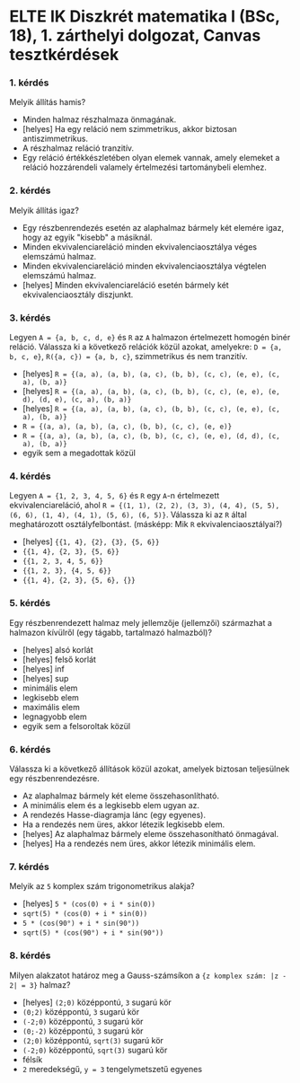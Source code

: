 # ELTE IK Diszkrét matematika I (BSc, 18), 1. zárthelyi dolgozat, Canvas tesztkérdések



### 1. kérdés

Melyik állítás hamis?

- Minden halmaz részhalmaza önmagának.
- [helyes] Ha egy reláció nem szimmetrikus, akkor biztosan antiszimmetrikus.
- A részhalmaz reláció tranzitív.
- Egy reláció értékkészletében olyan elemek vannak, amely elemeket a reláció hozzárendeli valamely értelmezési tartománybeli elemhez.

### 2. kérdés

Melyik állítás igaz?

- Egy részbenrendezés esetén az alaphalmaz bármely két elemére igaz, hogy az egyik "kisebb" a másiknál.
- Minden ekvivalenciareláció minden ekvivalenciaosztálya véges elemszámú halmaz.
- Minden ekvivalenciareláció minden ekvivalenciaosztálya végtelen elemszámú halmaz.
- [helyes]  Minden ekvivalenciareláció esetén bármely két ekvivalenciaosztály diszjunkt.

### 3. kérdés

Legyen `A = {a, b, c, d, e}` és `R` az `A` halmazon értelmezett homogén binér reláció. Válassza ki a következő relációk közül azokat, amelyekre: `D = {a, b, c, e}`, `R({a, c}) = {a, b, c}`, szimmetrikus és nem tranzitív.

- [helyes] `R = {(a, a), (a, b), (a, c), (b, b), (c, c), (e, e), (c, a), (b, a)}`
- [helyes] `R = {(a, a), (a, b), (a, c), (b, b), (c, c), (e, e), (e, d), (d, e), (c, a), (b, a)}`
- [helyes] `R = {(a, a), (a, b), (a, c), (b, b), (c, c), (e, e), (c, a), (b, a)}`
- `R = {(a, a), (a, b), (a, c), (b, b), (c, c), (e, e)}`
- `R = {(a, a), (a, b), (a, c), (b, b), (c, c), (e, e), (d, d), (c, a), (b, a)}`
- egyik sem a megadottak közül

### 4. kérdés

Legyen `A = {1, 2, 3, 4, 5, 6}` és `R` egy `A`-n értelmezett ekvivalenciareláció, ahol `R = {(1, 1), (2, 2), (3, 3), (4, 4), (5, 5), (6, 6), (1, 4), (4, 1), (5, 6), (6, 5)}`. Válassza ki az `R` által meghatározott osztályfelbontást. (másképp: Mik `R` ekvivalenciaosztályai?)

- [helyes] `{{1, 4}, {2}, {3}, {5, 6}}`
- `{{1, 4}, {2, 3}, {5, 6}}`
- `{{1, 2, 3, 4, 5, 6}}`
- `{{1, 2, 3}, {4, 5, 6}}`
- `{{1, 4}, {2, 3}, {5, 6}, {}}`

### 5. kérdés

Egy részbenrendezett halmaz mely jellemzője (jellemzői) származhat a halmazon kívülről (egy tágabb, tartalmazó halmazból)?

- [helyes] alsó korlát
- [helyes] felső korlát
- [helyes] inf
- [helyes] sup
- minimális elem
- legkisebb elem
- maximális elem
- legnagyobb elem
- egyik sem a felsoroltak közül

### 6. kérdés

Válassza ki a következő állítások közül azokat, amelyek biztosan teljesülnek egy részbenrendezésre.

- Az alaphalmaz bármely két eleme összehasonlítható.
- A minimális elem és a legkisebb elem ugyan az.
- A rendezés Hasse-diagramja lánc (egy egyenes).
- Ha a rendezés nem üres, akkor létezik legkisebb elem.
- [helyes] Az alaphalmaz bármely eleme összehasonítható önmagával.
- [helyes] Ha a rendezés nem üres, akkor létezik minimális elem.

### 7. kérdés

Melyik az `5` komplex szám trigonometrikus alakja?

- [helyes] `5 * (cos(0) + i * sin(0))`
- `sqrt(5) * (cos(0) + i * sin(0))`
- `5 * (cos(90°) + i * sin(90°))`
- `sqrt(5) * (cos(90°) + i * sin(90°))`

### 8. kérdés

Milyen alakzatot határoz meg a Gauss-számsíkon a `{z komplex szám: |z - 2| = 3}` halmaz?

- [helyes] `(2;0)` középpontú, `3` sugarú kör
- `(0;2)` középpontú, `3` sugarú kör
- `(-2;0)` középpontú, `3` sugarú kör
- `(0;-2)` középpontú, `3` sugarú kör
- `(2;0)` középpontú, `sqrt(3)` sugarú kör
- `(-2;0)` középpontú, `sqrt(3)` sugarú kör
- félsík
- `2` meredekségű, `y = 3` tengelymetszetű egyenes


